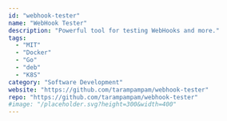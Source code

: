 ```yaml
---
id: "webhook-tester"
name: "WebHook Tester"
description: "Powerful tool for testing WebHooks and more."
tags:
  - "MIT"
  - "Docker"
  - "Go"
  - "deb"
  - "K8S"
category: "Software Development"
website: "https://github.com/tarampampam/webhook-tester"
repo: "https://github.com/tarampampam/webhook-tester"
#image: "/placeholder.svg?height=300&width=400"
---
```


